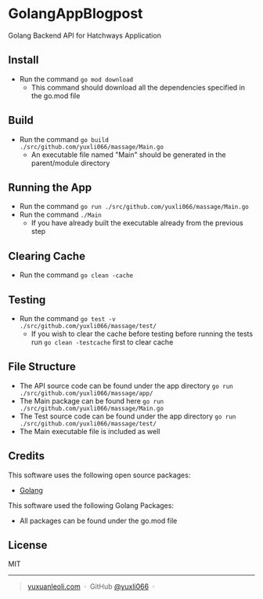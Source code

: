# GolangAppBlogpost
Golang Backend API for Hatchways Application

## Install 

* Run the command ```go mod download```
  - This command should download all the dependencies specified in the go.mod file 

## Build 

* Run the command ```go build ./src/github.com/yuxli066/massage/Main.go```
  - An executable file named "Main" should be generated in the parent/module directory 

## Running the App

* Run the command ```go run ./src/github.com/yuxli066/massage/Main.go```
* Run the command ```./Main```
    - If you have already built the executable already from the previous step

## Clearing Cache

* Run the command ```go clean -cache```

## Testing

* Run the command ```go test -v ./src/github.com/yuxli066/massage/test/```
    - If you wish to clear the cache before testing before running the tests run ```go clean -testcache``` first to clear cache

## File Structure
* The API source code can be found under the app directory ```go run ./src/github.com/yuxli066/massage/app/```
* The Main package can be found here ```go run ./src/github.com/yuxli066/massage/Main.go```
* The Test source code can be found under the app directory ```go run ./src/github.com/yuxli066/massage/test/```
* The Main executable file is included as well

## Credits

This software uses the following open source packages:

- [Golang](https://go.dev/)

This software used the following Golang Packages: 

- All packages can be found under the go.mod file

## License

MIT

---

> [yuxuanleoli.com](https://yuxuanleoli.com/) &nbsp;&middot;&nbsp;
> GitHub [@yuxli066]() &nbsp;&middot;&nbsp;

